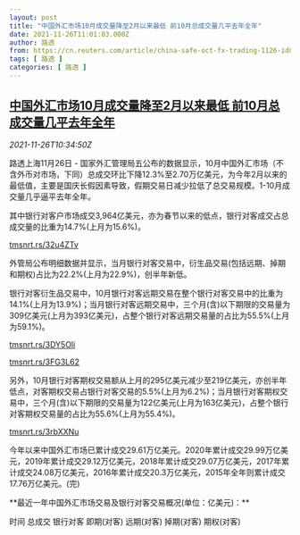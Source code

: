 ```yaml
---
layout: post
title: "中国外汇市场10月成交量降至2月以来最低 前10月总成交量几平去年全年"
date: 2021-11-26T11:01:03.000Z
author: 路透
from: https://cn.reuters.com/article/china-safe-oct-fx-trading-1126-idCNKBS2IB0UU
tags: [ 路透 ]
categories: [ 路透 ]
---
```

<!--1637924463000-->
[中国外汇市场10月成交量降至2月以来最低 前10月总成交量几平去年全年](https://cn.reuters.com/article/china-safe-oct-fx-trading-1126-idCNKBS2IB0UU)
------

<div>
<div><i>2021-11-26T10:34:50Z</i></div><p>路透上海11月26日 - 国家外汇管理局五公布的数据显示，10月中国外汇市场（不含外币对市场，下同）总成交环比下降12.3%至2.70万亿美元，为今年2月以来的最低值，主要是国庆长假因素导致，假期交易日减少拉低了总交易规模。1-10月成交量几乎逼平去年全年。</p><p>其中银行对客户市场成交3,964亿美元，亦为春节以来的低点，银行对客成交占总成交量的比重为14.7%(上月为15.6%)。</p><p><a href="https://tmsnrt.rs/32u4ZTv">tmsnrt.rs/32u4ZTv</a></p><p>外管局公布明细数据并显示，当月银行对客交易中，衍生品交易(包括远期、掉期和期权)占比为22.2%(上月为22.9%)，创半年新低。</p><p>银行对客衍生品交易中，10月银行对客远期交易在整个银行对客交易中的比重为14.1%(上月为13.9%)；当月银行对客远期交易中，三个月(含)以下期限的交易量为309亿美元(上月为393亿美元)，占整个银行对客远期交易量的占比为55.5%(上月为59.1%)。</p><p><a href="https://tmsnrt.rs/3DY5Oli">tmsnrt.rs/3DY5Oli</a></p><p><a href="https://tmsnrt.rs/3FG3L62">tmsnrt.rs/3FG3L62</a></p><p>另外，10月银行对客期权交易额从上月的295亿美元减少至219亿美元，亦创半年低点，对客期权交易占银行对客交易的5.5%(上月为6.2%)；当月银行对客期权交易中，三个月(含)以下期限的交易量为122亿美元(上月为163亿美元)，占整个银行对客期权交易量的占比为55.6%(上月为55.4%)。</p><p><a href="https://tmsnrt.rs/3rbXXNu">tmsnrt.rs/3rbXXNu</a></p><p>今年以来中国外汇市场已累计成交29.61万亿美元。2020年累计成交29.99万亿美元，2019年累计成交29.12万亿美元，2018年累计成交29.07万亿美元，2017年累计成交24.08万亿美元，2016年累计成交20.3万亿美元，2015年全年则累计成交17.76万亿美元。(完)</p><p>**最近一年中国外汇市场交易及银行对客交易概况(单位：亿美元)：**</p><p>时间 总成交 银行对客 即期(对客) 远期(对客) 掉期(对客) 期权(对客)</p>
</div>
